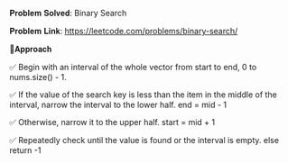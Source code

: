 𝐏𝐫𝐨𝐛𝐥𝐞𝐦 𝐒𝐨𝐥𝐯𝐞𝐝: Binary Search

𝐏𝐫𝐨𝐛𝐥𝐞𝐦 𝐋𝐢𝐧𝐤: https://leetcode.com/problems/binary-search/



📌𝐀𝐩𝐩𝐫𝐨𝐚𝐜𝐡

✅ Begin with an interval of the whole vector from start to end, 0 to nums.size() - 1.

✅ If the value of the search key is less than the item in the middle of the interval, narrow the interval to the lower half. end = mid - 1

✅ Otherwise, narrow it to the upper half. start = mid + 1

✅ Repeatedly check until the value is found or the interval is empty. else return -1
